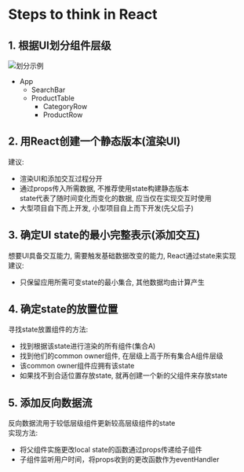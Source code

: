 # Steps to think in React
## 1. 根据UI划分组件层级
![划分示例](https://react.docschina.org/static/eb8bda25806a89ebdc838813bdfa3601/6b2ea/thinking-in-react-components.png)
- App
  - SearchBar
  - ProductTable
    - CategoryRow
    - ProductRow
  

## 2. 用React创建一个静态版本(渲染UI)
建议:
- 渲染UI和添加交互过程分开
- 通过props传入所需数据, 不推荐使用state构建静态版本  
  state代表了随时间变化而变化的数据, 应当仅在实现交互时使用
- 大型项目自下而上开发, 小型项目自上而下开发(先父后子)

## 3. 确定UI state的最小完整表示(添加交互)
想要UI具备交互能力, 需要触发基础数据改变的能力, React通过state来实现  
建议: 
- 只保留应用所需可变state的最小集合, 其他数据均由计算产生
## 4. 确定state的放置位置
寻找state放置组件的方法: 
- 找到根据该state进行渲染的所有组件(集合A)
- 找到他们的common owner组件, 在层级上高于所有集合A组件层级
- 该common owner组件应拥有该state
- 如果找不到合适位置存放state, 就再创建一个新的父组件来存放state
## 5. 添加反向数据流
反向数据流用于较低层级组件更新较高层级组件的state  
实现方法: 
- 将父组件实施更改local state的函数通过props传递给子组件
- 子组件监听用户时间，将props收到的更改函数作为eventHandler